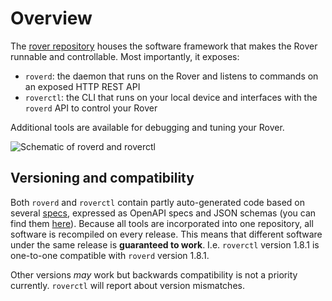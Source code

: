 # Overview

The [rover repository](https://github.com/VU-ASE/rover) houses the software framework that makes the Rover runnable and controllable. Most importantly, it exposes:

- `roverd`: the daemon that runs on the Rover and listens to commands on an exposed HTTP REST API
- `roverctl`: the CLI that runs on your local device and interfaces with the `roverd` API to control your Rover

Additional tools are available for debugging and tuning your Rover.

![Schematic of roverd and roverctl](https://github.com/user-attachments/assets/8b9e1c8b-192e-48ba-9dae-d300caf61290)

## Versioning and compatibility

Both `roverd` and `roverctl` contain partly auto-generated code based on several [specs](https://ase.vu.nl/docs/framework/glossary/spec), expressed as OpenAPI specs and JSON schemas (you can find them [here](https://github.com/VU-ASE/rover/tree/main/spec)). Because all tools are incorporated into one repository, all software is recompiled on every release. This means that different software under the same release is **guaranteed to work**. I.e. `roverctl` version 1.8.1 is one-to-one compatible with `roverd` version 1.8.1. 

Other versions _may_ work but backwards compatibility is not a priority currently. `roverctl` will report about version mismatches.